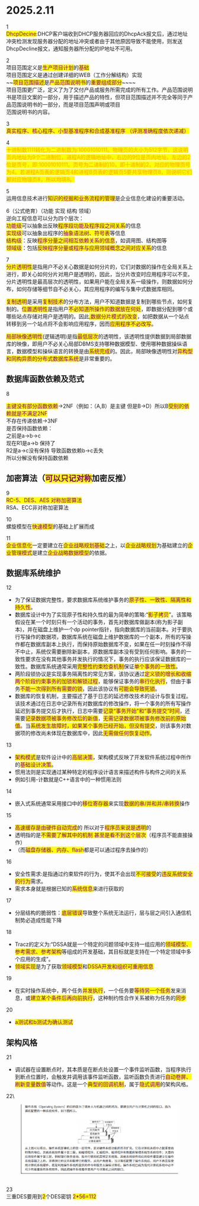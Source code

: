 # 2025.2.11

1\
<mark style="color:purple;">DhcpDecine</mark>:DHCP客户端收到DHCP服务器回应的DhcpAck报文后，通过地址冲突检测发现服务器分配的地址冲突或者由于其他原因导致不能使用，则发送DhcpDecline报文，通知服务器所分配的IP地址不可用。

2\
项目范围定义是<mark style="color:purple;">生产项目计划</mark>的<mark style="color:purple;">基础</mark>\
项目范围定义是通过创建详细的WEB（工作分解结构）实现\
\~\~<mark style="color:purple;">项目范围描述</mark>是<mark style="color:purple;">产品范围说明书</mark>的<mark style="color:purple;">重要组成部分</mark>\~\~\~\~\
项目范围更广泛，定义了为了交付产品或服务所需完成的所有工作。产品范围说明书是项目文案的一部分，用于描述产品的特性，但项目范围描述并不完全等同于产品范围说明书的一部分，而是项目范围声明或项目\
范围说明书的内容。

3\
<mark style="color:purple;">真实程序、核心程序、小型基准程序和合成基准程序 （评测准确程度依次递减）</mark>

4\
<mark style="color:orange;">十进制数1111转化为二进制数为:10001010111。物理页的大小为512字节，这说明页内地址为9个二进制位，进程A的逻辑地址中，右边的9位是页内地址，左边的2位是页号，即:10001010111。页号为二进制的10，即十进制的2，对应的物理页号为4。若进程A页表的逻辑页4和进程B页表的逻辑页5要共享物理页8，则说明它们都对应物理页8，所以均填8。</mark>

5\
运用信息技术进行<mark style="color:purple;">知识的挖掘和业务流程的管理</mark>是企业信息化建设的重要活动。

6（公式绝育）（功能 实现 结构 领域）\
逆向工程信息可以分为四个层次：\
<mark style="color:purple;">功能级</mark>可以抽象出反映<mark style="color:purple;">程序段功能及程序段之间关系</mark>的信息\
<mark style="color:purple;">实现级</mark>可以抽象出程序的<mark style="color:purple;">抽象语法树、符号表</mark>等信息\
<mark style="color:purple;">结构级</mark>：反映<mark style="color:purple;">程序分量之间相互依赖关系的信息</mark>，如调用图、结构图等\
<mark style="color:purple;">领域级</mark>：包括<mark style="color:purple;">反映程序分量或程序与应用领域概念之间对应关系</mark>的信息

7\
<mark style="color:purple;">分片透明性</mark>是指用户不必关心数据是如何分片的，它们对数据的操作在全局关系上进行，即关心如何分片对用户是透明的，因此，当分片改变时应用程序可以不变。分片透明性是最高层次的透明性，如果用户能在全局关系一级操作，则数据如何分布，如何存储等细节自不必关心，其应用程序的编写与集中式数据库相同。



<mark style="color:purple;">复制透明</mark>是采用<mark style="color:purple;">复制技术</mark>的分布方法，用户不知道数据是复制到哪些节点，如何复制的。<mark style="color:purple;">位置透明性</mark>是指用户<mark style="color:purple;">不必知道所操作的数据放在何处</mark>，即数据分配到哪个或哪些站点存储对用户是透明的。因此<mark style="color:purple;">,数据分片模式的改变</mark>，如把数据从一个站点转移到另一个站点将不会影响应用程序，因而<mark style="color:purple;">应用程序不必改写</mark>。



<mark style="color:purple;">局部映像透明性</mark>(逻辑透明)是指<mark style="color:purple;">最低层次</mark>的透明性，该透明性提供数据到局部数据库的映像，即用户不必关心局部DBMS支持哪种数据模型、使用哪种数据操纵语言，数据模型和操纵语言的转换是由<mark style="color:purple;">系统完成</mark>的。因此，局部映像透明性对<mark style="color:purple;">异构型和同构异质的分布式数据库系统</mark>是非常重要的。

## 数据库函数依赖及范式

8

<mark style="color:purple;">主键没有部分函数依赖</mark>->2NF（例如：（A,B）是主键 但是B->D）所以B<mark style="color:purple;">受别的依赖就是不满足2NF</mark>\
不存在传递依赖->3NF\
是否保持函数依赖：\
之前是a->b->c\
现在R1是a->b 保持了\
R2是a->c没有保持 导致函数依赖b->c丢失\
所以分解没有保持函数依赖

## 加密算法（<mark style="color:purple;">可以只记对称</mark>加密反推）

9\
<mark style="color:purple;">RC-5、DES、AES 对称加密算法</mark>\
RSA、ECC非对称加密算法

10\
螺旋模型在<mark style="color:purple;">快速模型</mark>的基础上扩展而成

11\
<mark style="color:purple;">企业信息化</mark>一定要建立在<mark style="color:purple;">企业战略规划基础</mark>之上，以<mark style="color:purple;">企业战略规划</mark>为基础建立的<mark style="color:purple;">企业管理模式</mark>是建立<mark style="color:purple;">企业战略数据模型</mark>的依据。

## 数据库系统维护

12

* 为了保证数据完整性，要求数据库系统维护事务的<mark style="color:purple;">原子性、一致性、隔离性和持久性</mark>。
* 数据库设计中为了实现原子性和持久性的最为简单的策略:“<mark style="color:purple;">影子拷贝</mark>”。该策略假设在某一个时刻只有一个活动的事务，首先对数据库做副本(称为影子副本)，并在磁盘上维护一个dp pointer指针，指向数据库的当前副本。对于要执行写操作的数据项，数据库系统在磁盘上维护数据库的一个副本，所有的写操作都在数据库副本上执行，而保持原始数据库不变，如果在任一时刻操作不得不中止，系统仅需要删除新副本，原数据库副本没有受到任何影响。事务的一致性要求在没有其他事务并发执行的情况下，事务的执行应该保证数据库的一致性。数据库系统通常采用<mark style="color:purple;">完整性约束检查机制</mark>保证<mark style="color:purple;">单个事务的一致性</mark>。
* 两阶段锁协议是实现事务隔离性的常见方案，该协议通过<mark style="color:purple;">定义锁的增长和收缩两个阶段约束事务的加锁和解锁过程</mark>，能够保证事务的<mark style="color:purple;">串行化执行</mark>，但由于事务<mark style="color:purple;">不能一次得到所有需要的锁</mark>，因此该协议有<mark style="color:purple;">可能会导致死锁</mark>。
* 数据库的恢复机制，主要描述了基于日志的延迟修改技术的设计与恢复过程。该技术通过在日志中记录所有对数据库的修改操作，将一个事务的所有写操作延迟到事务提交后才执行，日志中需要<mark style="color:purple;">记录“事务开始"和“事务提交”时间</mark>，还需要<mark style="color:purple;">记录数据项被事务修改后的新值</mark>，<mark style="color:purple;">无需记录数据项被事务修改前的原始值</mark>。当<mark style="color:purple;">系统发生故障时，如果某个事务已经开始，但没有提交</mark>，则该事务对数据项的修改尚未体现在数据库中，因此<mark style="color:purple;">无需做任何恢复动作</mark>。

13

* <mark style="color:purple;">架构模式</mark>是软件设计中的<mark style="color:purple;">高层决策</mark>，架构模式反映了开发软件系统过程中所作的<mark style="color:purple;">基础设计决策</mark>。
* 惯用法则是实现通过某种特定的程序设计语言来描述构件与构件之间的关系
* 例如引用-计数就是C++语言中的一种惯用法则

14

* 嵌入式系统通常采用接口中的<mark style="color:purple;">移位寄存器</mark>来实现<mark style="color:purple;">数据的串/并和并/串转换</mark>操作

15

* <mark style="color:purple;">高速缓存是由硬件自动完成</mark>的 所以对于<mark style="color:purple;">程序员来说是透明</mark>的
* 透明指的是<mark style="color:purple;">不需要了解其中的机制 甚至是看不到这个层次</mark>（程序员不能直接操作）
* （而<mark style="color:purple;">磁盘存储器、内存、flash</mark>都是可以通过程序去操作的）

16

* 安全性需求:是指通过约束软件的行为，使其不会出现<mark style="color:purple;">不可接受</mark>的<mark style="color:purple;">违反系统安全的行为</mark>需求。
* 需求本身就是根据已知的<mark style="color:purple;">系统信息</mark>来进行获取的

17

* 分层结构的脆弱性：<mark style="color:purple;">底层错误</mark>导致整个系统无法运行，层与层之间引入通信机制势必造成性能下降

18

* Tracz的定义为:“DSSA就是一个特定的问题领域中支持一组应用的<mark style="color:purple;">领域模型、参考需求、参考架构</mark>等组成的开发基础，其目标就是支持在一个特定领域中多个应用的生成”。
* <mark style="color:purple;">领域实现</mark>是为了获取<mark style="color:purple;">领域模型</mark>和<mark style="color:purple;">DSSA开发和组织可重用信息</mark>

19

* 在实时操作系统中，两个任务<mark style="color:purple;">并发执行</mark>，一个任务要<mark style="color:purple;">等待另一个任务</mark>发来消息，或<mark style="color:purple;">建立某个条件后再向前执行</mark>，这种制约性合作关系被称为任务的<mark style="color:purple;">同步</mark>

20

* <mark style="color:purple;">a测试和b测试为确认测试</mark>

## 架构风格

21

* 调试器在设置断点时，其本质是在断点处设置一个事件监听函数，当程序执行到断点位置时，会触发并调用该事件监听函数，监听函数负责进行<mark style="color:purple;">自动卷屏、刷新变量数值</mark>等动作。这是一个<mark style="color:purple;">典型的回调机制</mark>，属于<mark style="color:purple;">隐式调用</mark>的架构风格。

22\


<figure><img src="../.gitbook/assets/image (1) (1) (1).png" alt=""><figcaption></figcaption></figure>

\
23\
三重DES要用到<mark style="color:purple;">2</mark>个DES密钥 <mark style="color:purple;">2\*56=112</mark>
